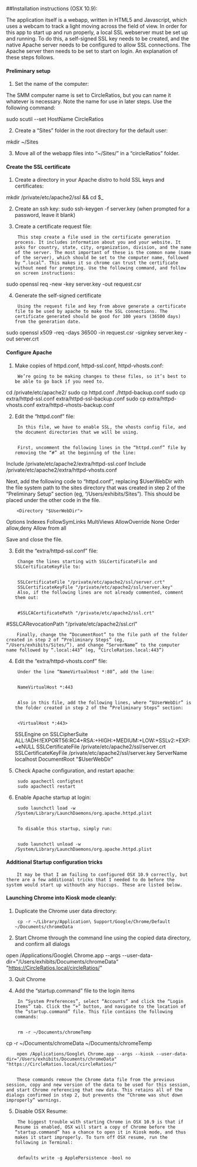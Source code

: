 ##Installation instructions (OSX 10.9):


The application itself is a webapp, written in HTML5 and Javascript, which uses a webcam to track a light moving across the field of view. In order for this app to start up and run properly, a local SSL webserver must be set up and running. To do this, a self-signed SSL key needs to be created, and the native Apache server needs to be configured to allow SSL connections. The Apache server then needs to be set to start on login. An explanation of these steps follows.



#### Preliminary setup


1. Set the name of the computer: 


The SMM computer name is set to CircleRatios, but you can name it whatever is necessary. Note the name for use in later steps. Use the following command:


sudo scutil --set HostName CircleRatios


2. Create a “Sites” folder in the root directory for the default user:


mkdir ~/Sites


3. Move all of the webapp files into “~/Sites/” in a “circleRatios” folder.



#### Create the SSL certificate


1. Create a directory in your Apache distro to hold SSL keys and certificates:

mkdir /private/etc/apache2/ssl && cd $_


2. Create an ssh key:
sudo ssh-keygen -f server.key (when prompted for a password, leave it blank)


3. Create a certificate request file:


        This step create a file used in the certificate generation process. It includes information about you and your website. It asks for country, state, city, organization, division, and the name of the server. The most important of these is the common name (name of the server), which should be set to the computer name, followed by “.local”. This makes it so chrome can trust the certificate without need for prompting. Use the following command, and follow on screen instructions:


sudo openssl req -new -key server.key -out request.csr


4. Generate the self-signed certificate


        Using the request file and key from above generate a certificate file to be used by apache to make the SSL connections. The certificate generated should be good for 100 years (36500 days) from the generation date.


sudo openssl x509 -req -days 36500 -in request.csr -signkey server.key -out server.crt



#### Configure Apache
1. Make copies of httpd.conf, httpd-ssl.conf, httpd-vhosts.conf:


        We’re going to be making changes to these files, so it’s best to be able to go back if you need to.


cd /private/etc/apache2/
sudo cp httpd.conf ./httpd-backup.conf
sudo cp extra/httpd-ssl.conf extra/httpd-ssl-backup.conf
sudo cp extra/httpd-vhosts.conf extra/httpd-vhosts-backup.conf


2. Edit the “httpd.conf” file:


        In this file, we have to enable SSL, the vhosts config file, and the document directories that we will be using.


        First, uncomment the following lines in the “httpd.conf” file by removing the “#” at the beginning of the line:


Include /private/etc/apache2/extra/httpd-ssl.conf
Include /private/etc/apache2/extra/httpd-vhosts.conf


Next, add the following code to “httpd.conf”, replacing $UserWebDir with the file system path to the sites directory that was created in step 2 of the “Preliminary Setup” section (eg, “/Users/exhibits/Sites”). This should be placed under the other <Directory> code in the file.


        <Directory "$UserWebDir">
  Options Indexes FollowSymLinks MultiViews
  AllowOverride None
  Order allow,deny
  Allow from all
</Directory>


Save and close the file.


3. Edit the “extra/httpd-ssl.conf” file:


        Change the lines starting with SSLCertificateFile and SSLCertificateKeyFile to:


        SSLCertificateFile "/private/etc/apache2/ssl/server.crt"
        SSLCertificateKeyFile "/private/etc/apache2/ssl/server.key"
        Also, if the following lines are not already commented, comment them out:


        #SSLCACertificatePath "/private/etc/apache2/ssl.crt"
#SSLCARevocationPath "/private/etc/apache2/ssl.crl"


        Finally, change the “DocumentRoot” to the file path of the folder created in step 2 of “Preliminary Steps” (eg, “/Users/exhibits/Sites/”), and change “ServerName” to the computer name followed by “.local:443” (eg, “CircleRatios.local:443”)


4. Edit the “extra/httpd-vhosts.conf” file:


        Under the line “NameVirtualHost *:80”, add the line:


        NameVirtualHost *:443


        Also in this file, add the following lines, where “$UserWebDir” is the folder created in step 2 of the “Preliminary Steps” section:


        <VirtualHost *:443>
    SSLEngine on
    SSLCipherSuite ALL:!ADH:!EXPORT56:RC4+RSA:+HIGH:+MEDIUM:+LOW:+SSLv2:+EXP:+eNULL
    SSLCertificateFile /private/etc/apache2/ssl/server.crt
    SSLCertificateKeyFile /private/etc/apache2/ssl/server.key
    ServerName localhost
    DocumentRoot "$UserWebDir"
</VirtualHost>


5. Check Apache configuration, and restart apache:


        sudo apachectl configtest
        sudo apachectl restart


6. Enable Apache startup at login:
        
        sudo launchctl load -w /System/Library/LaunchDaemons/org.apache.httpd.plist


        To disable this startup, simply run:


        sudo launchctl unload -w /System/Library/LaunchDaemons/org.apache.httpd.plist

#### Additional Startup configuration tricks


        It may be that I am failing to configured OSX 10.9 correctly, but there are a few additional tricks that I needed to do before the system would start up withouth any hiccups. These are listed below.



#### Launching Chrome into Kiosk mode cleanly:


1. Duplicate the Chrome user data directory:


        cp -r ~/Library/Application\ Support/Google/Chrome/Default ~/Documents/chromeData


2. Start Chrome through the command line using the copied data directory, and confirm all dialogs


open /Applications/Google\ Chrome.app --args --user-data-dir="/Users/exhibits/Documents/chromeData" "https://CircleRatios.local/circleRatios/"


3. Quit Chrome


4. Add the “startup.command” file to the login items


        In “System Preferences”, select “Accounts” and click the “Login Items” tab. Click the “+” button, and navigate to the location of the “startup.command” file. This file contains the following commands:


        rm -r ~/Documents/chromeTemp
cp -r ~/Documents/chromeData ~/Documents/chromeTemp


        open /Applications/Google\ Chrome.app --args --kiosk --user-data-dir="/Users/exhibits/Documents/chromeData" "https://CircleRatios.local/circleRatios/"


        These commands remove the Chrome data file from the previous session, copy and new version of the data to be used for this session, and start Chrome referencing that new data. This retains all of the dialogs confirmed in step 2, but prevents the “Chrome was shut down improperly” warnings.


5. Disable OSX Resume: 


        The biggest trouble with starting Chrome in OSX 10.9 is that if Resume is enabled, OSX will start a copy of Chrome before the “startup.command” has a chance to open it in Kiosk mode, and thus makes it start improperly. To turn off OSX resume, run the following in Terminal:


        defaults write -g ApplePersistence -bool no
